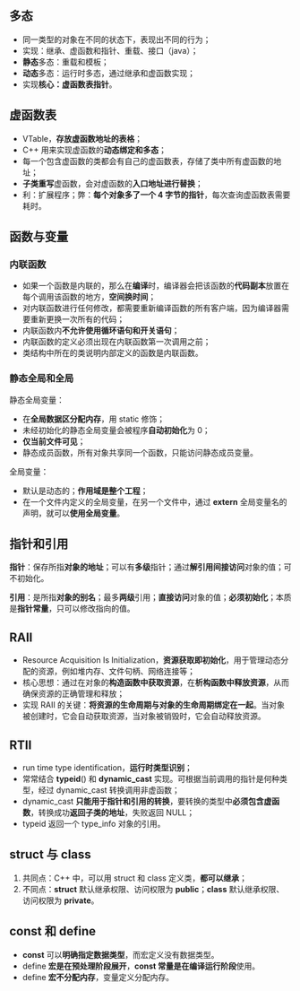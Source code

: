 ## 多态

- 同一类型的对象在不同的状态下，表现出不同的行为；
- 实现：继承、虚函数和指针、重载、接口（java）；
- **静态**多态：重载和模板；
- **动态**多态：运行时多态，通过继承和虚函数实现；
- 实现**核心：虚函数表指针**。

## 虚函数表

- VTable，**存放虚函数地址的表格**；
- C++ 用来实现虚函数的**动态绑定和多态**；
- 每一个包含虚函数的类都会有自己的虚函数表，存储了类中所有虚函数的地址；
- **子类重写**虚函数，会对虚函数的**入口地址进行替换**；
- 利：扩展程序；弊：**每个对象多了一个 4 字节的指针**，每次查询虚函数表需要耗时。

## 函数与变量

### 内联函数

- 如果一个函数是内联的，那么在**编译**时，编译器会把该函数的**代码副本**放置在每个调用该函数的地方，**空间换时间**；
- 对内联函数进行任何修改，都需要重新编译函数的所有客户端，因为编译器需要重新更换一次所有的代码；
- 内联函数内**不允许使用循环语句和开关语句**；
- 内联函数的定义必须出现在内联函数第一次调用之前；
- 类结构中所在的类说明内部定义的函数是内联函数。

### 静态全局和全局

静态全局变量：

- 在**全局数据区分配内存**，用 static 修饰；
- 未经初始化的静态全局变量会被程序**自动初始化**为 0；
- **仅当前文件可见**；
- 静态成员函数，所有对象共享同一个函数，只能访问静态成员变量。

全局变量：

- 默认是动态的；**作用域是整个工程**；
- 在一个文件内定义的全局变量，在另一个文件中，通过 **extern** 全局变量名的声明，就可以**使用全局变量**。

## 指针和引用

**指针**：保存所指**对象的地址**；可以有**多级**指针；通过**解引用间接访问**对象的值；可不初始化。

**引用**：是所指**对象的别名**；最多**两级**引用；**直接访问**对象的值；**必须初始化**；本质是**指针常量**，只可以修改指向的值。

## RAII

- Resource Acquisition Is Initialization，**资源获取即初始化**，用于管理动态分配的资源，例如堆内存、文件句柄、网络连接等；
- 核心思想：通过在对象的**构造函数中获取资源**，在**析构函数中释放资源**，从而确保资源的正确管理和释放；
- 实现 RAII 的关键：**将资源的生命周期与对象的生命周期绑定在一起**。当对象被创建时，它会自动获取资源，当对象被销毁时，它会自动释放资源。

## RTII

- run time type identification，**运行时类型识别**；
- 常常结合 **typeid**() 和 **dynamic_cast** 实现。可根据当前调用的指针是何种类型，经过 dynamic_cast 转换调用非虚函数；
- dynamic_cast **只能用于指针和引用的转换**，要转换的类型中**必须包含虚函数**，转换成功**返回子类的地址**，失败返回 NULL；
- typeid 返回一个 type_info 对象的引用。

## struct 与 class

1. 共同点：C++ 中，可以用 struct 和 class 定义类，**都可以继承**；
2. 不同点：**struct** 默认继承权限、访问权限为 **public**；**class** 默认继承权限、访问权限为 **private**。

## const 和 define

- **const** 可以**明确指定数据类型**，而宏定义没有数据类型。
- define **宏是在预处理阶段展开**，**const 常量是在编译运行阶段**使用。
- define **宏不分配内存**，变量定义分配内存。

